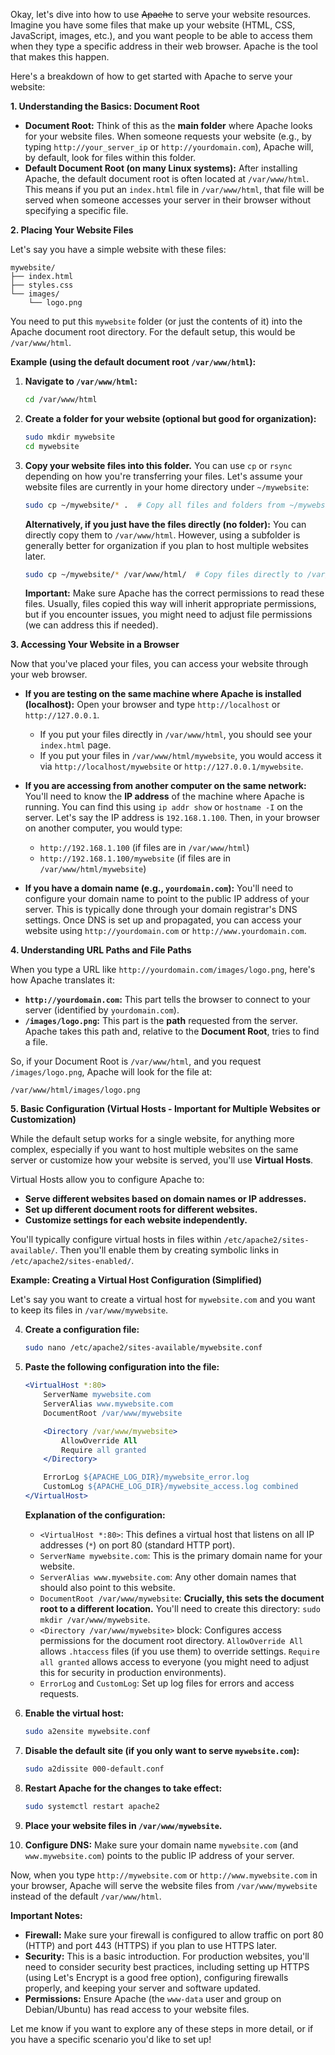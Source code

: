 Okay, let's dive into how to use ~~Apache~~ to serve your website resources.  Imagine you have some files that make up your website (HTML, CSS, JavaScript, images, etc.), and you want people to be able to access them when they type a specific address in their web browser. Apache is the tool that makes this happen.

Here's a breakdown of how to get started with Apache to serve your website:

**1. Understanding the Basics: Document Root**

* **Document Root:** Think of this as the **main folder** where Apache looks for your website files.  When someone requests your website (e.g., by typing `http://your_server_ip` or `http://yourdomain.com`), Apache will, by default, look for files within this folder.
* **Default Document Root (on many Linux systems):**  After installing Apache, the default document root is often located at `/var/www/html`.  This means if you put an `index.html` file in `/var/www/html`, that file will be served when someone accesses your server in their browser without specifying a specific file.

**2. Placing Your Website Files**

Let's say you have a simple website with these files:

```
mywebsite/
├── index.html
├── styles.css
└── images/
    └── logo.png
```

You need to put this `mywebsite` folder (or just the contents of it) into the Apache document root directory.  For the default setup, this would be `/var/www/html`.

**Example (using the default document root `/var/www/html`):**

1. **Navigate to `/var/www/html`:**
   ```bash
   cd /var/www/html
   ```

2. **Create a folder for your website (optional but good for organization):**
   ```bash
   sudo mkdir mywebsite
   cd mywebsite
   ```

3. **Copy your website files into this folder.**  You can use `cp` or `rsync` depending on how you're transferring your files.  Let's assume your website files are currently in your home directory under `~/mywebsite`:

   ```bash
   sudo cp ~/mywebsite/* .  # Copy all files and folders from ~/mywebsite to the current directory (/var/www/html/mywebsite)
   ```

   **Alternatively, if you just have the files directly (no folder):** You can directly copy them to `/var/www/html`.  However, using a subfolder is generally better for organization if you plan to host multiple websites later.

   ```bash
   sudo cp ~/mywebsite/* /var/www/html/  # Copy files directly to /var/www/html (less organized)
   ```

   **Important:**  Make sure Apache has the correct permissions to read these files.  Usually, files copied this way will inherit appropriate permissions, but if you encounter issues, you might need to adjust file permissions (we can address this if needed).

**3. Accessing Your Website in a Browser**

Now that you've placed your files, you can access your website through your web browser.

* **If you are testing on the same machine where Apache is installed (localhost):** Open your browser and type `http://localhost` or `http://127.0.0.1`.
    * If you put your files directly in `/var/www/html`, you should see your `index.html` page.
    * If you put your files in `/var/www/html/mywebsite`, you would access it via `http://localhost/mywebsite` or `http://127.0.0.1/mywebsite`.

* **If you are accessing from another computer on the same network:** You'll need to know the **IP address** of the machine where Apache is running.  You can find this using `ip addr show` or `hostname -I` on the server. Let's say the IP address is `192.168.1.100`.  Then, in your browser on another computer, you would type:
    * `http://192.168.1.100` (if files are in `/var/www/html`)
    * `http://192.168.1.100/mywebsite` (if files are in `/var/www/html/mywebsite`)

* **If you have a domain name (e.g., `yourdomain.com`):** You'll need to configure your domain name to point to the public IP address of your server. This is typically done through your domain registrar's DNS settings. Once DNS is set up and propagated, you can access your website using `http://yourdomain.com` or `http://www.yourdomain.com`.

**4.  Understanding URL Paths and File Paths**

When you type a URL like `http://yourdomain.com/images/logo.png`, here's how Apache translates it:

* **`http://yourdomain.com`:**  This part tells the browser to connect to your server (identified by `yourdomain.com`).
* **`/images/logo.png`:** This part is the **path** requested from the server. Apache takes this path and, relative to the **Document Root**, tries to find a file.

So, if your Document Root is `/var/www/html`, and you request `/images/logo.png`, Apache will look for the file at:

`/var/www/html/images/logo.png`

**5.  Basic Configuration (Virtual Hosts -  Important for Multiple Websites or Customization)**

While the default setup works for a single website, for anything more complex, especially if you want to host multiple websites on the same server or customize how your website is served, you'll use **Virtual Hosts**.

Virtual Hosts allow you to configure Apache to:

* **Serve different websites based on domain names or IP addresses.**
* **Set up different document roots for different websites.**
* **Customize settings for each website independently.**

You'll typically configure virtual hosts in files within `/etc/apache2/sites-available/`.  Then you'll enable them by creating symbolic links in `/etc/apache2/sites-enabled/`.

**Example: Creating a Virtual Host Configuration (Simplified)**

Let's say you want to create a virtual host for `mywebsite.com` and you want to keep its files in `/var/www/mywebsite`.

4. **Create a configuration file:**
   ```bash
   sudo nano /etc/apache2/sites-available/mywebsite.conf
   ```

5. **Paste the following configuration into the file:**

   ```apache
   <VirtualHost *:80>
       ServerName mywebsite.com
       ServerAlias www.mywebsite.com
       DocumentRoot /var/www/mywebsite

       <Directory /var/www/mywebsite>
           AllowOverride All
           Require all granted
       </Directory>

       ErrorLog ${APACHE_LOG_DIR}/mywebsite_error.log
       CustomLog ${APACHE_LOG_DIR}/mywebsite_access.log combined
   </VirtualHost>
   ```

   **Explanation of the configuration:**
   * `<VirtualHost *:80>`:  This defines a virtual host that listens on all IP addresses (`*`) on port 80 (standard HTTP port).
   * `ServerName mywebsite.com`:  This is the primary domain name for your website.
   * `ServerAlias www.mywebsite.com`:  Any other domain names that should also point to this website.
   * `DocumentRoot /var/www/mywebsite`:  **Crucially, this sets the document root to a different location.** You'll need to create this directory: `sudo mkdir /var/www/mywebsite`.
   * `<Directory /var/www/mywebsite>` block:  Configures access permissions for the document root directory. `AllowOverride All` allows `.htaccess` files (if you use them) to override settings. `Require all granted` allows access to everyone (you might need to adjust this for security in production environments).
   * `ErrorLog` and `CustomLog`: Set up log files for errors and access requests.

6. **Enable the virtual host:**
   ```bash
   sudo a2ensite mywebsite.conf
   ```

7. **Disable the default site (if you only want to serve `mywebsite.com`):**
   ```bash
   sudo a2dissite 000-default.conf
   ```

8. **Restart Apache for the changes to take effect:**
   ```bash
   sudo systemctl restart apache2
   ```

9. **Place your website files in `/var/www/mywebsite`.**

10. **Configure DNS:** Make sure your domain name `mywebsite.com` (and `www.mywebsite.com`) points to the public IP address of your server.

Now, when you type `http://mywebsite.com` or `http://www.mywebsite.com` in your browser, Apache will serve the website files from `/var/www/mywebsite` instead of the default `/var/www/html`.

**Important Notes:**

* **Firewall:** Make sure your firewall is configured to allow traffic on port 80 (HTTP) and port 443 (HTTPS) if you plan to use HTTPS later.
* **Security:**  This is a basic introduction. For production websites, you'll need to consider security best practices, including setting up HTTPS (using Let's Encrypt is a good free option), configuring firewalls properly, and keeping your server and software updated.
* **Permissions:**  Ensure Apache (the `www-data` user and group on Debian/Ubuntu) has read access to your website files.

Let me know if you want to explore any of these steps in more detail, or if you have a specific scenario you'd like to set up!